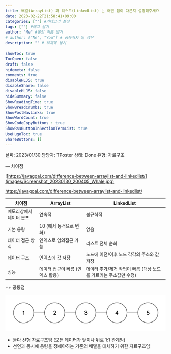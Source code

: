 ```yaml
---
title: 배열(ArrayList) 과 리스트(LinkedList) 는 어떤 점이 다른지 설명해주세요
date: 2023-02-22T21:58:41+09:00
categories: [""] #카테고리 설정
tags: [""] #태그 달기
author: "Me" #본인 이름 넣기  
# author: ["Me", "You"] # 공동저자 일 경우
description: "" # 부제목 넣기

showToc: true
TocOpen: false
draft: false
hidemeta: false
comments: true
disableHLJS: true 
disableShare: false
disableHLJS: false  
hideSummary: false
ShowReadingTime: true
ShowBreadCrumbs: true
ShowPostNavLinks: true
ShowWordCount: true
ShowCodeCopyButtons : true
ShowRssButtonInSectionTermList: true
UseHugoToc: true
ShareButtons: []
---
```


날짜: 2023/01/30
담당자: TPoster
상태: Done
유형: 자료구조

— 차이점

![https://javagoal.com/difference-between-arraylist-and-linkedlist/](images/Screenshot_20230130_200405_Whale.jpg)

https://javagoal.com/difference-between-arraylist-and-linkedlist/

| 차이점 | ArrayList | LinkedList |
| --- | --- | --- |
| 메모리상에서 데이터 분포 | 연속적 | 불규칙적 |
| 기본 용량 | 10 (에서 동적으로 변화) | 없음 |
| 데이터 접근 방식 | 인덱스로 임의접근 가능 | 리스트 전체 순회 |
| 데이터 구조 | 인덱스에 값 저장 | 노드에 이전/이후 노드 각각의 주소와 값 저장 |
| 성능 | 데이터 접근이 빠름 (인덱스 활용) | 데이터 추가/제거 작업이 빠름 (대상 노드를 가르키는 주소값만 수정) |

++ 공통점

![Screenshot_20230130_200110_Whale.jpg](images/Screenshot_20230130_200110_Whale.jpg)

- 둘다 선형 자료구조임 (모든 데이터가 앞이나 뒤로 1:1 관계임)
- 선언과 동시에 용량을 정해야하는 기존의 배열을 대체하기 위한 자료구조임
